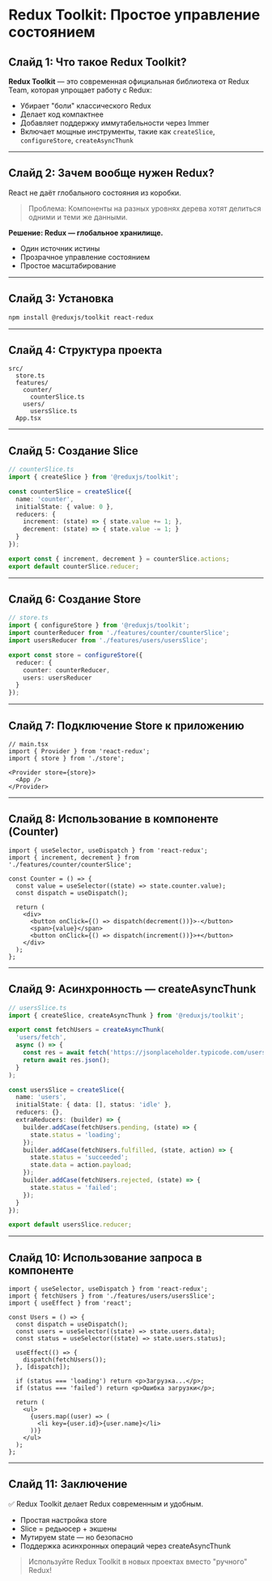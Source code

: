 # Redux Toolkit: Простое управление состоянием

## Слайд 1: Что такое Redux Toolkit?

**Redux Toolkit** — это современная официальная библиотека от Redux Team, которая упрощает работу с Redux:

* Убирает "боли" классического Redux
* Делает код компактнее
* Добавляет поддержку иммутабельности через Immer
* Включает мощные инструменты, такие как `createSlice`, `configureStore`, `createAsyncThunk`

---

## Слайд 2: Зачем вообще нужен Redux?

React не даёт глобального состояния из коробки.

> Проблема: Компоненты на разных уровнях дерева хотят делиться одними и теми же данными.

**Решение: Redux — глобальное хранилище.**

* Один источник истины
* Прозрачное управление состоянием
* Простое масштабирование

---

## Слайд 3: Установка

```bash
npm install @reduxjs/toolkit react-redux
```

---

## Слайд 4: Структура проекта

```
src/
  store.ts
  features/
    counter/
      counterSlice.ts
    users/
      usersSlice.ts
  App.tsx
```

---

## Слайд 5: Создание Slice

```ts
// counterSlice.ts
import { createSlice } from '@reduxjs/toolkit';

const counterSlice = createSlice({
  name: 'counter',
  initialState: { value: 0 },
  reducers: {
    increment: (state) => { state.value += 1; },
    decrement: (state) => { state.value -= 1; }
  }
});

export const { increment, decrement } = counterSlice.actions;
export default counterSlice.reducer;
```

---

## Слайд 6: Создание Store

```ts
// store.ts
import { configureStore } from '@reduxjs/toolkit';
import counterReducer from './features/counter/counterSlice';
import usersReducer from './features/users/usersSlice';

export const store = configureStore({
  reducer: {
    counter: counterReducer,
    users: usersReducer
  }
});
```

---

## Слайд 7: Подключение Store к приложению

```tsx
// main.tsx
import { Provider } from 'react-redux';
import { store } from './store';

<Provider store={store}>
  <App />
</Provider>
```

---

## Слайд 8: Использование в компоненте (Counter)

```tsx
import { useSelector, useDispatch } from 'react-redux';
import { increment, decrement } from './features/counter/counterSlice';

const Counter = () => {
  const value = useSelector((state) => state.counter.value);
  const dispatch = useDispatch();

  return (
    <div>
      <button onClick={() => dispatch(decrement())}>-</button>
      <span>{value}</span>
      <button onClick={() => dispatch(increment())}>+</button>
    </div>
  );
};
```

---

## Слайд 9: Асинхронность — createAsyncThunk

```ts
// usersSlice.ts
import { createSlice, createAsyncThunk } from '@reduxjs/toolkit';

export const fetchUsers = createAsyncThunk(
  'users/fetch',
  async () => {
    const res = await fetch('https://jsonplaceholder.typicode.com/users');
    return await res.json();
  }
);

const usersSlice = createSlice({
  name: 'users',
  initialState: { data: [], status: 'idle' },
  reducers: {},
  extraReducers: (builder) => {
    builder.addCase(fetchUsers.pending, (state) => {
      state.status = 'loading';
    });
    builder.addCase(fetchUsers.fulfilled, (state, action) => {
      state.status = 'succeeded';
      state.data = action.payload;
    });
    builder.addCase(fetchUsers.rejected, (state) => {
      state.status = 'failed';
    });
  }
});

export default usersSlice.reducer;
```

---

## Слайд 10: Использование запроса в компоненте

```tsx
import { useSelector, useDispatch } from 'react-redux';
import { fetchUsers } from './features/users/usersSlice';
import { useEffect } from 'react';

const Users = () => {
  const dispatch = useDispatch();
  const users = useSelector((state) => state.users.data);
  const status = useSelector((state) => state.users.status);

  useEffect(() => {
    dispatch(fetchUsers());
  }, [dispatch]);

  if (status === 'loading') return <p>Загрузка...</p>;
  if (status === 'failed') return <p>Ошибка загрузки</p>;

  return (
    <ul>
      {users.map((user) => (
        <li key={user.id}>{user.name}</li>
      ))}
    </ul>
  );
};
```

---

## Слайд 11: Заключение

✅ Redux Toolkit делает Redux современным и удобным.

* Простая настройка store
* Slice = редьюсер + экшены
* Мутируем state — но безопасно
* Поддержка асинхронных операций через createAsyncThunk

> Используйте Redux Toolkit в новых проектах вместо "ручного" Redux!
